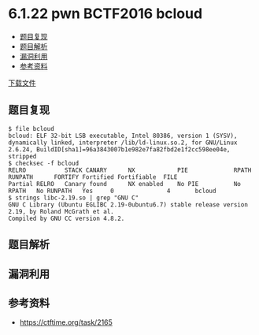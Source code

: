 # 6.1.22 pwn BCTF2016 bcloud

- [题目复现](#题目复现)
- [题目解析](#题目解析)
- [漏洞利用](#漏洞利用)
- [参考资料](#参考资料)


[下载文件](../src/writeup/6.1.22_pwn_bctf2016_bcloud)

## 题目复现
```
$ file bcloud 
bcloud: ELF 32-bit LSB executable, Intel 80386, version 1 (SYSV), dynamically linked, interpreter /lib/ld-linux.so.2, for GNU/Linux 2.6.24, BuildID[sha1]=96a3843007b1e982e7fa82fbd2e1f2cc598ee04e, stripped
$ checksec -f bcloud
RELRO           STACK CANARY      NX            PIE             RPATH      RUNPATH      FORTIFY Fortified Fortifiable  FILE
Partial RELRO   Canary found      NX enabled    No PIE          No RPATH   No RUNPATH   Yes     0               4       bcloud
$ strings libc-2.19.so | grep "GNU C"
GNU C Library (Ubuntu EGLIBC 2.19-0ubuntu6.7) stable release version 2.19, by Roland McGrath et al.
Compiled by GNU CC version 4.8.2.
```


## 题目解析

## 漏洞利用

## 参考资料
- https://ctftime.org/task/2165
